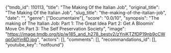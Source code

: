 {"tmdb_id": 110113, "title": "The Making Of the Italian Job", "original_title": "The Making Of the Italian Job", "slug_title": "the-making-of-the-italian-job", "date": "", "genre": ["Documentaire"], "score": "0.0/10", "synopsis": "The making of The Italian Job:  Part 1: The Great Idea  Part 2: Get A Bloomin' Move On  Part 3: The Self Preservation Society", "image": "https://image.tmdb.org/t/p/w185_and_h278_bestv2/zYniKTZfDP19nb9cCWqpGpYjn8D.jpg", "actors": [], "comments": [], "recommandations_id": [], "youtube_key": "notfound"}